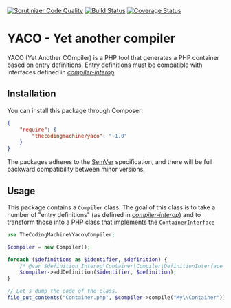 [![Scrutinizer Code Quality](https://scrutinizer-ci.com/g/thecodingmachine/yaco/badges/quality-score.png?b=1.0)](https://scrutinizer-ci.com/g/thecodingmachine/yaco/?branch=1.0)
[![Build Status](https://travis-ci.org/thecodingmachine/yaco.svg?branch=1.0)](https://travis-ci.org/thecodingmachine/yaco)
[![Coverage Status](https://coveralls.io/repos/thecodingmachine/yaco/badge.svg?branch=1.0&service=github)](https://coveralls.io/github/thecodingmachine/yaco?branch=1.0)

# YACO - Yet another compiler

YACO (Yet Another COmpiler) is a PHP tool that generates a PHP container based on entry definitions.
Entry definitions must be compatible with interfaces defined in [*compiler-interop*](https://github.com/container-interop/compiler-interop/)

## Installation

You can install this package through Composer:

```json
{
    "require": {
        "thecodingmachine/yaco": "~1.0"
    }
}
```

The packages adheres to the [SemVer](http://semver.org/) specification, and there will be full backward compatibility
between minor versions.

## Usage

This package contains a `Compiler` class. The goal of this class is to take a number of "entry definitions"
(as defined in [*compiler-interop*](https://github.com/container-interop/compiler-interop/)) and to transform those
into a PHP class that implements the  [`ContainerInterface`](https://github.com/container-interop/container-interop/)

```php
use TheCodingMachine\Yaco\Compiler;

$compiler = new Compiler();

foreach ($definitions as $identifier, $definition) {
    /* @var $definition Interop\Container\Compiler\DefinitionInterface */
    $compiler->addDefinition($identifier, $definition);
}

// Let's dump the code of the class.
file_put_contents("Container.php", $compiler->compile("My\\Container"));
```
